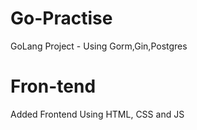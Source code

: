 # Go-Practise
GoLang Project - Using Gorm,Gin,Postgres

# Fron-tend
Added Frontend Using HTML, CSS and JS
